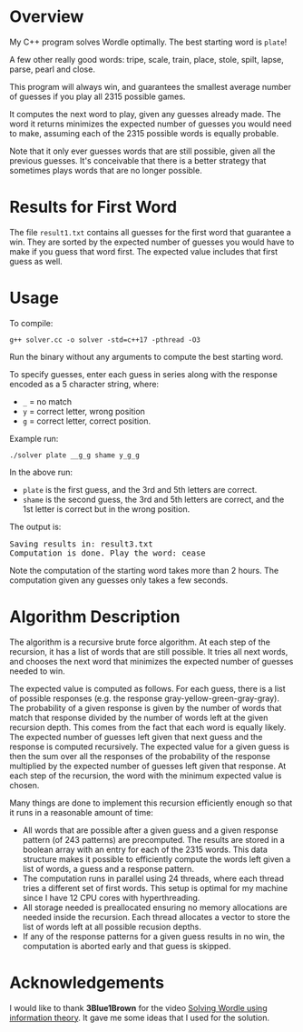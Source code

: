 # Overview

My C++ program solves Wordle optimally. The best starting word is `plate`!

A few other really good words: tripe, scale, train, place, stole, spilt, lapse,
parse, pearl and close.

This program will always win, and guarantees the smallest average number of
guesses if you play all 2315 possible games.

It computes the next word to play, given any guesses already made. The word it
returns minimizes the expected number of guesses you would need to make,
assuming each of the 2315 possible words is equally probable.

Note that it only ever guesses words that are still possible, given all the
previous guesses. It's conceivable that there is a better strategy that sometimes
plays words that are no longer possible.

# Results for First Word

The file `result1.txt` contains all guesses for the first word that guarantee a
win. They are sorted by the expected number of guesses you would have to make
if you guess that word first. The expected value includes that first guess as
well.

# Usage

To compile:

`g++ solver.cc -o solver -std=c++17 -pthread -O3`

Run the binary without any arguments to compute the best starting word.

To specify guesses, enter each guess in series along with the response encoded
as a 5 character string, where:

* `_` = no match
* `y` = correct letter, wrong position
* `g` = correct letter, correct position.

Example run:

`./solver plate __g_g shame y_g_g`

In the above run:

* `plate` is the first guess, and the 3rd and 5th letters are correct.
* `shame` is the second guess, the 3rd and 5th letters are correct, and the 1st
  letter is correct but in the wrong position.

The output is:

<pre>
Saving results in: result3.txt
Computation is done. Play the word: cease
</pre>

Note the computation of the starting word takes more than 2 hours. The
computation given any guesses only takes a few seconds.

# Algorithm Description

The algorithm is a recursive brute force algorithm. At each step of the
recursion, it has a list of words that are still possible. It tries all next
words, and chooses the next word that minimizes the expected number of
guesses needed to win.

The expected value is computed as follows. For each guess, there is a list of
possible responses (e.g. the response gray-yellow-green-gray-gray). The
probability of a given response is given by the number of words that match that
response divided by the number of words left at the given recursion depth. This
comes from the fact that each word is equally likely. The expected number of
guesses left given that next guess and the response is computed recursively. The
expected value for a given guess is then the sum over all the responses of the
probability of the response multiplied by the expected number of guesses left
given that response. At each step of the recursion, the word with the minimum
expected value is chosen.

Many things are done to implement this recursion efficiently enough so that it
runs in a reasonable amount of time:

* All words that are possible after a given guess and a given response pattern
(of 243 patterns) are precomputed. The results are stored in a boolean array
with an entry for each of the 2315 words. This data structure makes it possible
to efficiently compute the words left given a list of words, a guess and a response
pattern.
* The computation runs in parallel using 24 threads, where each thread tries a
different set of first words. This setup is optimal for my machine since I have
12 CPU cores with hyperthreading.
* All storage needed is preallocated ensuring no memory allocations are needed
inside the recursion. Each thread allocates a vector to store the list of words
left at all possible recusion depths.
* If any of the response patterns for a given guess results in no win, the
computation is aborted early and that guess is skipped.

# Acknowledgements

I would like to thank **3Blue1Brown** for the video [Solving Wordle using
information theory](https://www.youtube.com/watch?v=v68zYyaEmEA). It gave me
some ideas that I used for the solution.
